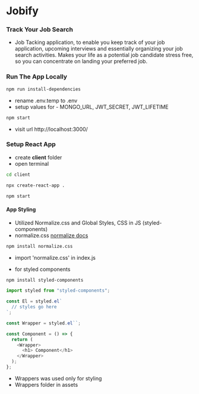 # Jobify

### Track Your Job Search

- Job Tacking application, to enable you keep track of your job
  application, upcoming interviews and essentially organizing your job
  search activities. Makes your life as a potential job candidate
  stress free, so you can concentrate on landing your preferred job.

### Run The App Locally

```sh
npm run install-dependencies
```

- rename .env.temp to .env
- setup values for - MONGO_URL, JWT_SECRET, JWT_LIFETIME

```sh
npm start
```

- visit url http://localhost:3000/

### Setup React App

- create <b>client</b> folder
- open terminal

```sh
cd client
```

```sh
npx create-react-app .
```

```sh
npm start
```

#### App Styling

- Utilized Normalize.css and Global Styles, CSS in JS (styled-components)
- normalize.css [normalize docs](https://necolas.github.io/normalize.css/)

```sh
npm install normalize.css
```

- import 'normalize.css' in index.js

- for styled components

```sh
npm install styled-components
```

```js
import styled from "styled-components";

const El = styled.el`
  // styles go here
`;
```

```js
const Wrapper = styled.el``;

const Component = () => {
  return (
    <Wrapper>
      <h1> Component</h1>
    </Wrapper>
  );
};
```

- Wrappers was used only for styling
- Wrappers folder in assets
